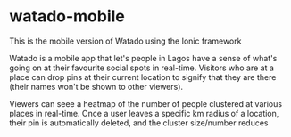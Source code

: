# watado-mobile
This is the mobile version of Watado using the Ionic framework

Watado is a mobile app that let's people in Lagos have a sense of what's going on at their favourite social spots in real-time. 
Visitors who are at a place can drop pins at their current location to signify that they are there (their names won't be shown to other viewers).

Viewers can seee a heatmap of the number of people clustered at various places in real-time.
Once a user leaves a specific km radius of a location, their pin is automatically deleted, and the cluster size/number reduces
